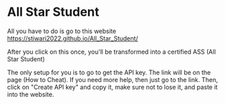 # All Star Student

All you have to do is go to this website https://stiwari2022.github.io/All_Star_Student/

After you click on this once, you'll be transformed into a certified ASS (All Star Student)

The only setup for you is to go to get the API key. The link will be on the page (How to Cheat). If you need more help, then just go to the link. Then, click on "Create API key" and copy it, make sure not to lose it, and paste it into the website.
